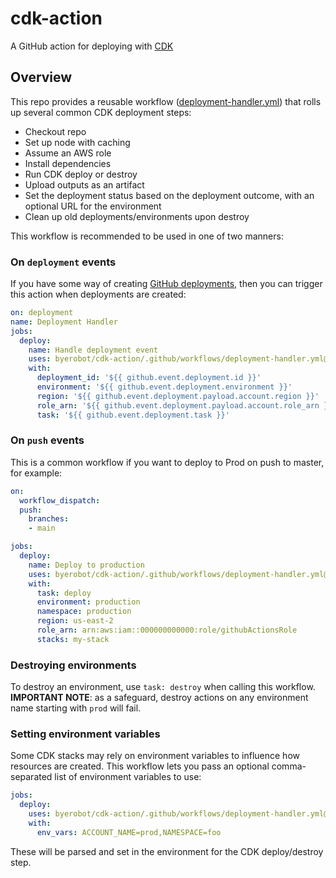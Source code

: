# cdk-action

A GitHub action for deploying with [CDK](https://aws.amazon.com/cdk/)

## Overview

This repo provides a reusable workflow ([deployment-handler.yml](./.github/workflows/deployment-handler.yml))
that rolls up several common CDK deployment steps:

- Checkout repo
- Set up node with caching
- Assume an AWS role
- Install dependencies
- Run CDK deploy or destroy
- Upload outputs as an artifact
- Set the deployment status based on the deployment outcome, with an optional URL for the environment
- Clean up old deployments/environments upon destroy

This workflow is recommended to be used in one of two manners:

### On `deployment` events

If you have some way of
creating [GitHub deployments](https://docs.github.com/en/rest/deployments/deployments#about-the-deployments-api),
then you can trigger this action when deployments are created:

```yaml
on: deployment
name: Deployment Handler
jobs:
  deploy:
    name: Handle deployment event
    uses: byerobot/cdk-action/.github/workflows/deployment-handler.yml@main
    with:
      deployment_id: '${{ github.event.deployment.id }}'
      environment: '${{ github.event.deployment.environment }}'
      region: '${{ github.event.deployment.payload.account.region }}'
      role_arn: '${{ github.event.deployment.payload.account.role_arn }}'
      task: '${{ github.event.deployment.task }}'
```

### On `push` events

This is a common workflow if you want to deploy to Prod on push to master, for example:

```yaml
on:
  workflow_dispatch:
  push:
    branches:
    - main

jobs:
  deploy:
    name: Deploy to production
    uses: byerobot/cdk-action/.github/workflows/deployment-handler.yml@main
    with:
      task: deploy
      environment: production
      namespace: production
      region: us-east-2
      role_arn: arn:aws:iam::000000000000:role/githubActionsRole
      stacks: my-stack
```

### Destroying environments

To destroy an environment, use `task: destroy` when calling this workflow. **IMPORTANT NOTE**: as a safeguard, destroy
actions on any environment name starting with `prod` will fail.

### Setting environment variables

Some CDK stacks may rely on environment variables to influence how resources are created. This workflow lets you pass an
optional comma-separated list of environment variables to use:

```yaml
jobs:
  deploy:
    uses: byerobot/cdk-action/.github/workflows/deployment-handler.yml@main
    with:
      env_vars: ACCOUNT_NAME=prod,NAMESPACE=foo
```

These will be parsed and set in the environment for the CDK deploy/destroy step.
